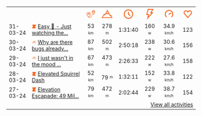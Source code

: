 <table>
    <tr>
        <th></th>
        <th></th>
        <th align="center"><img src="https://raw.githubusercontent.com/robiningelbrecht/strava-activities/master/public/distance.svg" width="30" alt="distance" title="distance"/></th>
        <th align="center"><img src="https://raw.githubusercontent.com/robiningelbrecht/strava-activities/master/public/elevation.svg" width="30" alt="elevation" title="elevation"/></th>
        <th align="center"><img src="https://raw.githubusercontent.com/robiningelbrecht/strava-activities/master/public/time.svg" width="30" alt="time" title="time"/></th>
        <th align="center"><img src="https://raw.githubusercontent.com/robiningelbrecht/strava-activities/master/public/average-watt.svg" width="30" alt="average watts" title="average watts"/></th>
        <th align="center"><img src="https://raw.githubusercontent.com/robiningelbrecht/strava-activities/master/public/average-speed.svg" width="30" alt="average speed" title="average speed"/></th>
        <th align="center"><img src="https://raw.githubusercontent.com/robiningelbrecht/strava-activities/master/public/heart-rate.svg" width="30" alt="average heart rate" title="average heart rate"/></th>
    </tr>
            <tr>
            <td>31-03-24</td>
            <td>
                                <img src="https://raw.githubusercontent.com/robiningelbrecht/strava-activities/master/public/activity-virtual-ride-zwift.svg" width="12" alt="Easy 🚴 - Just watching the Tour of Flanders" title="Easy 🚴 - Just watching the Tour of Flanders"/>
<a href="https://www.strava.com/activities/11077076663" title="Kcal: 841 | Gear: None ">Easy 🚴 - Just watching the...</a>
            </td>
            <td align="center">53 <sup><sub>km</sub></sup></td>
            <td align="center">278 <sup><sub>m</sub></sup></td>
            <td align="center">1:31:40</td>
            <td align="center">160 <sup><sub>w</sub></sup></td>
            <td align="center">34.9 <sup><sub>km/h</sub></sup></td>
            <td align="center">123</td>
        </tr>
            <tr>
            <td>30-03-24</td>
            <td>
                <img src="https://raw.githubusercontent.com/robiningelbrecht/strava-activities/master/public/activity-ride.svg" width="12" alt="Why are there bugs already, gross." title="Why are there bugs already, gross."/>
<a href="https://www.strava.com/activities/11071872003" title="Kcal: 2674 | Gear: None ">Why are there bugs already...</a>
            </td>
            <td align="center">87 <sup><sub>km</sub></sup></td>
            <td align="center">502 <sup><sub>m</sub></sup></td>
            <td align="center">2:50:18</td>
            <td align="center">238 <sup><sub>w</sub></sup></td>
            <td align="center">30.6 <sup><sub>km/h</sub></sup></td>
            <td align="center">156</td>
        </tr>
            <tr>
            <td>29-03-24</td>
            <td>
                <img src="https://raw.githubusercontent.com/robiningelbrecht/strava-activities/master/public/activity-ride.svg" width="12" alt="I just wasn&#039;t in the mood for zwift today.." title="I just wasn&#039;t in the mood for zwift today.."/>
<a href="https://www.strava.com/activities/11063102907" title="Kcal: 2161 | Gear: None ">I just wasn&#039;t in the mood ...</a>
            </td>
            <td align="center">67 <sup><sub>km</sub></sup></td>
            <td align="center">473 <sup><sub>m</sub></sup></td>
            <td align="center">2:26:33</td>
            <td align="center">222 <sup><sub>w</sub></sup></td>
            <td align="center">27.6 <sup><sub>km/h</sub></sup></td>
            <td align="center">158</td>
        </tr>
            <tr>
            <td>28-03-24</td>
            <td>
                                <img src="https://raw.githubusercontent.com/robiningelbrecht/strava-activities/master/public/activity-virtual-ride-zwift.svg" width="12" alt="Elevated Squirrel Dash" title="Elevated Squirrel Dash"/>
<a href="https://www.strava.com/activities/11056133764" title="Kcal: 805 | Gear: None ">Elevated Squirrel Dash</a>
            </td>
            <td align="center">52 <sup><sub>km</sub></sup></td>
            <td align="center">79 <sup><sub>m</sub></sup></td>
            <td align="center">1:32:11</td>
            <td align="center">152 <sup><sub>w</sub></sup></td>
            <td align="center">33.8 <sup><sub>km/h</sub></sup></td>
            <td align="center">122</td>
        </tr>
            <tr>
            <td>27-03-24</td>
            <td>
                                <img src="https://raw.githubusercontent.com/robiningelbrecht/strava-activities/master/public/activity-virtual-ride-zwift.svg" width="12" alt="Elevation Escapade: 49 Miles of Uphill Shenanigans!" title="Elevation Escapade: 49 Miles of Uphill Shenanigans!"/>
<a href="https://www.strava.com/activities/11049407125" title="Kcal: 1613 | Gear: None ">Elevation Escapade: 49 Mil...</a>
            </td>
            <td align="center">79 <sup><sub>km</sub></sup></td>
            <td align="center">472 <sup><sub>m</sub></sup></td>
            <td align="center">2:02:44</td>
            <td align="center">229 <sup><sub>w</sub></sup></td>
            <td align="center">38.7 <sup><sub>km/h</sub></sup></td>
            <td align="center">154</td>
        </tr>
                <tr>
            <td colspan="8" align="right"><a href="https://github.com/robiningelbrecht/strava-activities#activities">View all activities</a></td>
        </tr>
    </table>
